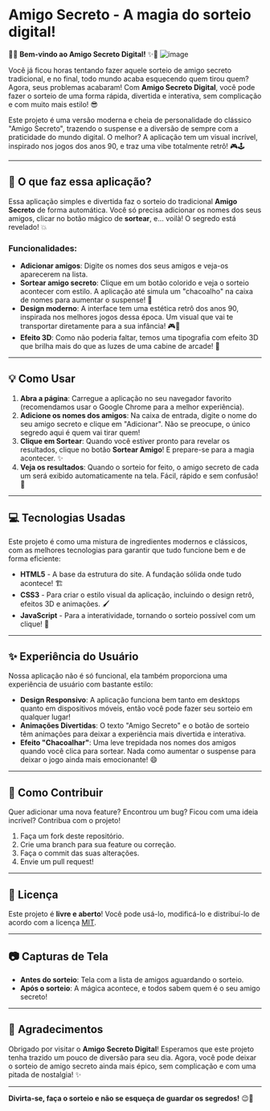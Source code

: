 # **Amigo Secreto - A magia do sorteio digital!**

🎁✨ **Bem-vindo ao Amigo Secreto Digital!** ✨🎁
![image](https://github.com/user-attachments/assets/c106cf1d-a81b-4449-a1c2-2fda4ff3567d)


Você já ficou horas tentando fazer aquele sorteio de amigo secreto tradicional, e no final, todo mundo acaba esquecendo quem tirou quem? Agora, seus problemas acabaram! Com **Amigo Secreto Digital**, você pode fazer o sorteio de uma forma rápida, divertida e interativa, sem complicação e com muito mais estilo! 😎

Este projeto é uma versão moderna e cheia de personalidade do clássico "Amigo Secreto", trazendo o suspense e a diversão de sempre com a praticidade do mundo digital. O melhor? A aplicação tem um visual incrível, inspirado nos jogos dos anos 90, e traz uma vibe totalmente retrô! 🎮🕹️

---

## 🚀 **O que faz essa aplicação?**

Essa aplicação simples e divertida faz o sorteio do tradicional **Amigo Secreto** de forma automática. Você só precisa adicionar os nomes dos seus amigos, clicar no botão mágico de **sortear**, e... voilà! O segredo está revelado! 💥

### Funcionalidades:
- **Adicionar amigos**: Digite os nomes dos seus amigos e veja-os aparecerem na lista.
- **Sortear amigo secreto**: Clique em um botão colorido e veja o sorteio acontecer com estilo. A aplicação até simula um "chacoalho" na caixa de nomes para aumentar o suspense! 🎲
- **Design moderno**: A interface tem uma estética retrô dos anos 90, inspirada nos melhores jogos dessa época. Um visual que vai te transportar diretamente para a sua infância! 🎮💾
- **Efeito 3D**: Como não poderia faltar, temos uma tipografia com efeito 3D que brilha mais do que as luzes de uma cabine de arcade! 🌟

---

## 💡 **Como Usar**

1. **Abra a página**: Carregue a aplicação no seu navegador favorito (recomendamos usar o Google Chrome para a melhor experiência).
2. **Adicione os nomes dos amigos**: Na caixa de entrada, digite o nome do seu amigo secreto e clique em "Adicionar". Não se preocupe, o único segredo aqui é quem vai tirar quem!
3. **Clique em Sortear**: Quando você estiver pronto para revelar os resultados, clique no botão **Sortear Amigo**! E prepare-se para a magia acontecer. ✨
4. **Veja os resultados**: Quando o sorteio for feito, o amigo secreto de cada um será exibido automaticamente na tela. Fácil, rápido e sem confusão! 🔮

---

## 💻 **Tecnologias Usadas**

Este projeto é como uma mistura de ingredientes modernos e clássicos, com as melhores tecnologias para garantir que tudo funcione bem e de forma eficiente:

- **HTML5** - A base da estrutura do site. A fundação sólida onde tudo acontece! 🏗️
- **CSS3** - Para criar o estilo visual da aplicação, incluindo o design retrô, efeitos 3D e animações. 🖌️
- **JavaScript** - Para a interatividade, tornando o sorteio possível com um clique! 👾

---

## ✨ **Experiência do Usuário**

Nossa aplicação não é só funcional, ela também proporciona uma experiência de usuário com bastante estilo:

- **Design Responsivo**: A aplicação funciona bem tanto em desktops quanto em dispositivos móveis, então você pode fazer seu sorteio em qualquer lugar!
- **Animações Divertidas**: O texto "Amigo Secreto" e o botão de sorteio têm animações para deixar a experiência mais divertida e interativa.
- **Efeito "Chacoalhar"**: Uma leve trepidada nos nomes dos amigos quando você clica para sortear. Nada como aumentar o suspense para deixar o jogo ainda mais emocionante! 😄

---

## 🤖 **Como Contribuir**

Quer adicionar uma nova feature? Encontrou um bug? Ficou com uma ideia incrível? Contribua com o projeto!

1. Faça um fork deste repositório.
2. Crie uma branch para sua feature ou correção.
3. Faça o commit das suas alterações.
4. Envie um pull request!

---

## 📑 **Licença**

Este projeto é **livre e aberto**! Você pode usá-lo, modificá-lo e distribuí-lo de acordo com a licença [MIT](https://opensource.org/licenses/MIT).

---

## 📷 **Capturas de Tela**

- **Antes do sorteio**: Tela com a lista de amigos aguardando o sorteio.
- **Após o sorteio**: A mágica acontece, e todos sabem quem é o seu amigo secreto!

---

## 🎉 **Agradecimentos**

Obrigado por visitar o **Amigo Secreto Digital**! Esperamos que este projeto tenha trazido um pouco de diversão para seu dia. Agora, você pode deixar o sorteio de amigo secreto ainda mais épico, sem complicação e com uma pitada de nostalgia! ✨

---

**Divirta-se, faça o sorteio e não se esqueça de guardar os segredos!** 😉🎁
